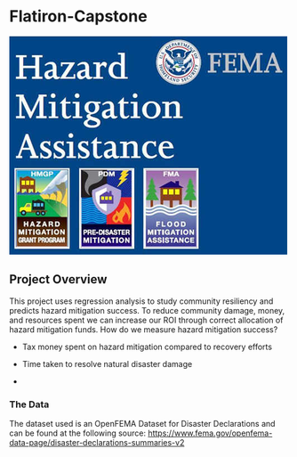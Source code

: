 # Flatiron-Capstone

<img src='https://github.com/rachelbeery/Flatiron-Capstone/blob/main/hazardmit.jpg'>

## Project Overview

This project uses regression analysis to study community resiliency and predicts hazard mitigation success. To reduce community damage, money, and resources spent we can increase our ROI through correct allocation of hazard mitigation funds. How do we measure hazard mitigation success?

- Tax money spent on hazard mitigation compared to recovery efforts

- Time taken to resolve natural disaster damage

- 


### The Data

The dataset used is an OpenFEMA Dataset for Disaster Declarations and can be found at the following source: https://www.fema.gov/openfema-data-page/disaster-declarations-summaries-v2 

 
